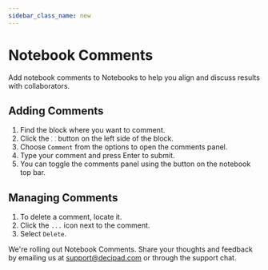 ```yaml
---
sidebar_class_name: new
---
```


# Notebook Comments

Add notebook comments to Notebooks to help you align and discuss results with collaborators.

## Adding Comments

1. Find the block where you want to comment.
2. Click the `⸬` button on the left side of the block.
3. Choose `Comment` from the options to open the comments panel.
4. Type your comment and press Enter to submit.
5. You can toggle the comments panel using the button on the notebook top bar.

## Managing Comments

1. To delete a comment, locate it.
2. Click the `...` icon next to the comment.
3. Select `Delete`.

We're rolling out Notebook Comments. Share your thoughts and feedback by emailing us at [support@decipad.com](mailto:support@decipad.com) or through the support chat.
